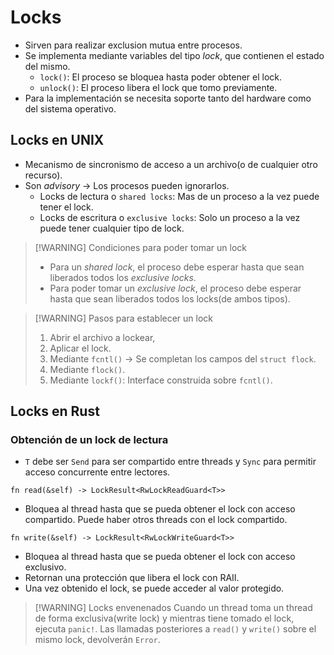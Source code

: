 # Locks
- Sirven para realizar exclusion mutua entre procesos.
- Se implementa mediante variables del tipo *lock*, que contienen el estado del mismo.
	- `lock()`: El proceso se bloquea hasta poder obtener el lock.
	- `unlock()`: El proceso libera el lock que tomo previamente.
- Para la implementación se necesita soporte tanto del hardware como del sistema operativo.

## Locks en UNIX
- Mecanismo de sincronismo de acceso a un archivo(o de cualquier otro recurso).
- Son *advisory* -> Los procesos pueden ignorarlos.
	- Locks de lectura o `shared locks`: Mas de un proceso a la vez puede tener el lock.
	- Locks de escritura o `exclusive locks`: Solo un proceso a la vez puede tener cualquier tipo de lock.


> [!WARNING] Condiciones para poder tomar un lock
> - Para un *shared lock*, el proceso debe esperar hasta que sean liberados todos los *exclusive locks*.
> - Para poder tomar un *exclusive lock*, el proceso debe esperar hasta que sean liberados todos los locks(de ambos tipos).


> [!WARNING] Pasos para establecer un lock
> 1. Abrir el archivo a lockear,
> 2. Aplicar el lock.
> 	1. Mediante `fcntl()` -> Se completan los campos del `struct flock`.
> 	2. Mediante `flock()`.
> 	3. Mediante `lockf()`: Interface construida sobre `fcntl()`.


## Locks en Rust

### Obtención de un lock de lectura
- `T` debe ser `Send` para ser compartido entre threads y `Sync` para permitir acceso concurrente entre lectores.
```
fn read(&self) -> LockResult<RwLockReadGuard<T>>
```

- Bloquea al thread hasta que se pueda obtener el lock con acceso compartido. Puede haber otros threads con el lock compartido.

```
fn write(&self) -> LockResult<RwLockWriteGuard<T>>
```

- Bloquea al thread hasta que se pueda obtener el lock con acceso exclusivo.
- Retornan una protección que libera el lock con RAII.
- Una vez obtenido el lock, se puede acceder al valor protegido.



> [!WARNING] Locks envenenados
> Cuando un thread toma un thread de forma exclusiva(write lock) y mientras tiene tomado el lock, ejecuta `panic!`.
> Las llamadas posteriores a `read()` y `write()` sobre el mismo lock, devolverán `Error`.

